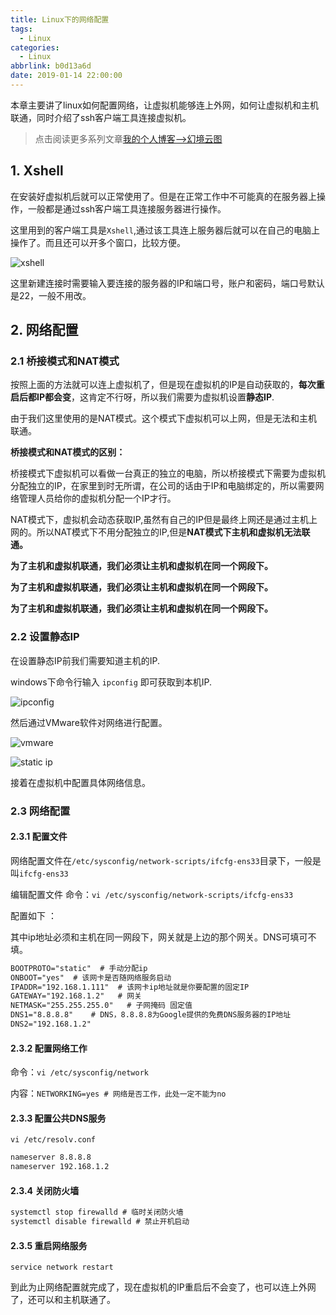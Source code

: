 ```yaml
---
title: Linux下的网络配置
tags:
  - Linux
categories:
  - Linux
abbrlink: b0d13a6d
date: 2019-01-14 22:00:00
---
```


本章主要讲了linux如何配置网络，让虚拟机能够连上外网，如何让虚拟机和主机联通，同时介绍了ssh客户端工具连接虚拟机。

<!--more-->

> 点击阅读更多系列文章[我的个人博客-->幻境云图](https://www.lixueduan.com/categories/Linux/)

## 1. Xshell

在安装好虚拟机后就可以正常使用了。但是在正常工作中不可能真的在服务器上操作，一般都是通过ssh客户端工具连接服务器进行操作。

这里用到的客户端工具是`Xshell`,通过该工具连上服务器后就可以在自己的电脑上操作了。而且还可以开多个窗口，比较方便。

![xshell](https://github.com/illusorycloud/illusorycloud.github.io/raw/hexo/myImages/linux/network-set/xshell-use.png)

这里新建连接时需要输入要连接的服务器的IP和端口号，账户和密码，端口号默认是22，一般不用改。

## 2. 网络配置

### 2.1 桥接模式和NAT模式

按照上面的方法就可以连上虚拟机了，但是现在虚拟机的IP是自动获取的，**每次重启后都IP都会变**，这肯定不行呀，所以我们需要为虚拟机设置**静态IP**.

由于我们这里使用的是NAT模式。这个模式下虚拟机可以上网，但是无法和主机联通。

**桥接模式和NAT模式的区别：**

桥接模式下虚拟机可以看做一台真正的独立的电脑，所以桥接模式下需要为虚拟机分配独立的IP，在家里到时无所谓，在公司的话由于IP和电脑绑定的，所以需要网络管理人员给你的虚拟机分配一个IP才行。

NAT模式下，虚拟机会动态获取IP,虽然有自己的IP但是最终上网还是通过主机上网的。所以NAT模式下不用分配独立的IP,但是**NAT模式下主机和虚拟机无法联通。**

**为了主机和虚拟机联通，我们必须让主机和虚拟机在同一个网段下。**

**为了主机和虚拟机联通，我们必须让主机和虚拟机在同一个网段下。**

**为了主机和虚拟机联通，我们必须让主机和虚拟机在同一个网段下。**

### 2.2 设置静态IP

在设置静态IP前我们需要知道主机的IP.

windows下命令行输入 `ipconfig` 即可获取到本机IP.

![ipconfig](https://github.com/illusorycloud/illusorycloud.github.io/raw/hexo/myImages/linux/network-set/ip-query.png)

然后通过VMware软件对网络进行配置。

![vmware](https://github.com/illusorycloud/illusorycloud.github.io/raw/hexo/myImages/linux/network-set/ip-set-way.png)

![static ip](https://github.com/illusorycloud/illusorycloud.github.io/raw/hexo/myImages/linux/network-set/vm-ip-set.png)

接着在虚拟机中配置具体网络信息。

### 2.3 网络配置

#### 2.3.1 配置文件

网络配置文件在`/etc/sysconfig/network-scripts/ifcfg-ens33`目录下，一般是叫`ifcfg-ens33`

编辑配置文件 命令：`vi /etc/sysconfig/network-scripts/ifcfg-ens33`

配置如下 ：

其中ip地址必须和主机在同一网段下，网关就是上边的那个网关。DNS可填可不填。

```xml
BOOTPROTO="static"  # 手动分配ip
ONBOOT="yes"  # 该网卡是否随网络服务启动
IPADDR="192.168.1.111"  # 该网卡ip地址就是你要配置的固定IP
GATEWAY="192.168.1.2"   # 网关
NETMASK="255.255.255.0"   # 子网掩码 固定值
DNS1="8.8.8.8"    # DNS，8.8.8.8为Google提供的免费DNS服务器的IP地址
DNS2="192.168.1.2" 
```

#### 2.3.2 配置网络工作

命令：`vi /etc/sysconfig/network`

内容：`NETWORKING=yes # 网络是否工作，此处一定不能为no`

#### 2.3.3 配置公共DNS服务

`vi /etc/resolv.conf`

```xml
nameserver 8.8.8.8
nameserver 192.168.1.2
```

#### 2.3.4 关闭防火墙

```java
systemctl stop firewalld # 临时关闭防火墙
systemctl disable firewalld # 禁止开机启动
```

#### 2.3.5 重启网络服务

`service network restart`

到此为止网络配置就完成了，现在虚拟机的IP重启后不会变了，也可以连上外网了，还可以和主机联通了。